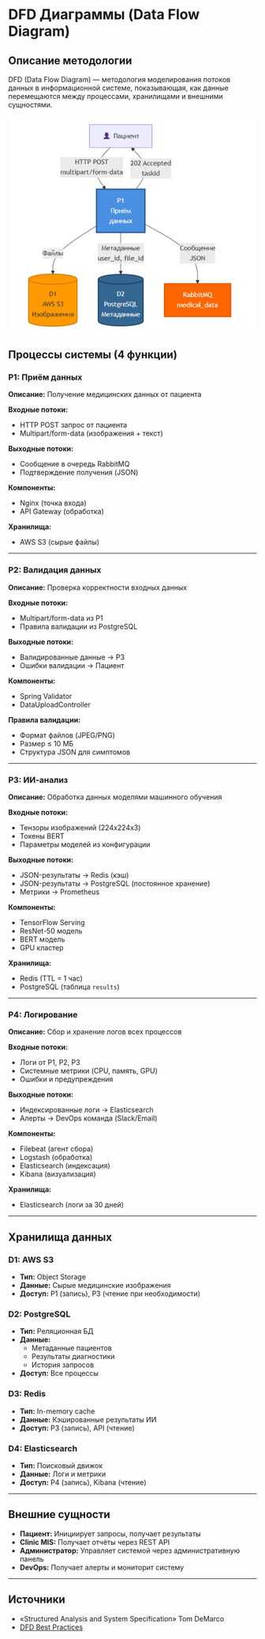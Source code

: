 # DFD Диаграммы (Data Flow Diagram)

## Описание методологии

DFD (Data Flow Diagram) — методология моделирования потоков данных в информационной системе, показывающая, как данные перемещаются между процессами, хранилищами и внешними сущностями.

![DFD Диаграмма](../img/diagrams/dfd-p1.png)

## Процессы системы (4 функции)

### P1: Приём данных

**Описание:** Получение медицинских данных от пациента

**Входные потоки:**
- HTTP POST запрос от пациента
- Multipart/form-data (изображения + текст)

**Выходные потоки:**
- Сообщение в очередь RabbitMQ
- Подтверждение получения (JSON)

**Компоненты:**
- Nginx (точка входа)
- API Gateway (обработка)

**Хранилища:**
- AWS S3 (сырые файлы)

---

### P2: Валидация данных

**Описание:** Проверка корректности входных данных

**Входные потоки:**
- Multipart/form-data из P1
- Правила валидации из PostgreSQL

**Выходные потоки:**
- Валидированные данные → P3
- Ошибки валидации → Пациент

**Компоненты:**
- Spring Validator
- DataUploadController

**Правила валидации:**
- Формат файлов (JPEG/PNG)
- Размер ≤ 10 МБ
- Структура JSON для симптомов

---

### P3: ИИ-анализ

**Описание:** Обработка данных моделями машинного обучения

**Входные потоки:**
- Тензоры изображений (224x224x3)
- Токены BERT
- Параметры моделей из конфигурации

**Выходные потоки:**
- JSON-результаты → Redis (кэш)
- JSON-результаты → PostgreSQL (постоянное хранение)
- Метрики → Prometheus

**Компоненты:**
- TensorFlow Serving
- ResNet-50 модель
- BERT модель
- GPU кластер

**Хранилища:**
- Redis (TTL = 1 час)
- PostgreSQL (таблица `results`)

---

### P4: Логирование

**Описание:** Сбор и хранение логов всех процессов

**Входные потоки:**
- Логи от P1, P2, P3
- Системные метрики (CPU, память, GPU)
- Ошибки и предупреждения

**Выходные потоки:**
- Индексированные логи → Elasticsearch
- Алерты → DevOps команда (Slack/Email)

**Компоненты:**
- Filebeat (агент сбора)
- Logstash (обработка)
- Elasticsearch (индексация)
- Kibana (визуализация)

**Хранилища:**
- Elasticsearch (логи за 30 дней)

---

## Хранилища данных

### D1: AWS S3
- **Тип:** Object Storage
- **Данные:** Сырые медицинские изображения
- **Доступ:** P1 (запись), P3 (чтение при необходимости)

### D2: PostgreSQL
- **Тип:** Реляционная БД
- **Данные:** 
  - Метаданные пациентов
  - Результаты диагностики
  - История запросов
- **Доступ:** Все процессы

### D3: Redis
- **Тип:** In-memory cache
- **Данные:** Кэшированные результаты ИИ
- **Доступ:** P3 (запись), API (чтение)

### D4: Elasticsearch
- **Тип:** Поисковый движок
- **Данные:** Логи и метрики
- **Доступ:** P4 (запись), Kibana (чтение)

---

## Внешние сущности

- **Пациент:** Инициирует запросы, получает результаты
- **Clinic MIS:** Получает отчёты через REST API
- **Администратор:** Управляет системой через административную панель
- **DevOps:** Получает алерты и мониторит систему

---

## Источники

- «Structured Analysis and System Specification» Tom DeMarco
- [DFD Best Practices](https://www.visual-paradigm.com/guide/data-flow-diagram/)

